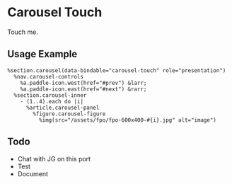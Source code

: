 
# Carousel Touch
Touch me.

## Usage Example

<!--~ markup/carousel_touch.html.haml -->
```haml
%section.carousel(data-bindable="carousel-touch" role="presentation")
  %nav.carousel-controls
    %a.paddle-icon.west(href="#prev") &larr;
    %a.paddle-icon.east(href="#next") &rarr;
  %section.carousel-inner
    - (1..4).each do |i|
      %article.carousel-panel
        %figure.carousel-figure
          %img(src="/assets/fpo/fpo-600x400-#{i}.jpg" alt="image")
```
<!-- end -->

## Todo
- Chat with JG on this port
- Test
- Document

